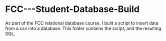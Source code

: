 # FCC---Student-Database-Build

As part of the FCC relational database course, I built a script to insert data from a csv into a database. This folder contains the script, and the resulting SQL.
